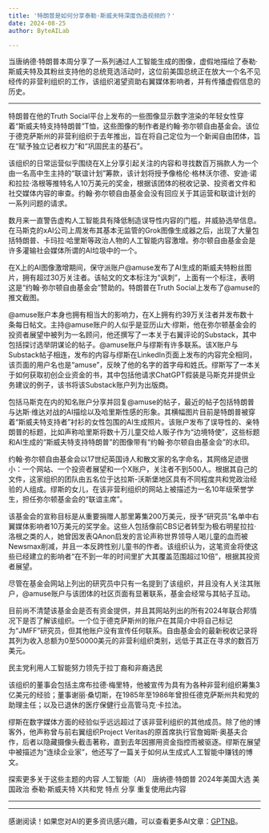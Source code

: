 ```yaml
---
title: '特朗普是如何分享泰勒·斯威夫特深度伪造视频的？'
date: 2024-08-25
author: ByteAILab

---
```


当唐纳德·特朗普本周分享了一系列通过人工智能生成的图像，虚假地描绘了泰勒·斯威夫特及其粉丝支持他的总统竞选活动时，这位前美国总统正在放大一个名不见经传的非营利组织的工作，该组织渴望资助右翼媒体影响者，并有传播虚假信息的历史。

---
特朗普在他的Truth Social平台上发布的一些图像显示数字渲染的年轻女性穿着“斯威夫特支持特朗普”T恤，这些图像的制作者是约翰·弥尔顿自由基金会。该位于德克萨斯州的非营利组织于去年推出，旨在将自己定位为一个新闻自由团体，旨在“赋予独立记者权力”和“巩固民主的基石”。

该组织的日常运营似乎围绕在X上分享引起关注的内容和寻找数百万捐款人为一个由一名高中生主持的“联谊计划”筹款，该计划将授予像格伦·格林沃尔德、安迪·诺和拉拉·洛根等推特名人10万美元的奖金，根据该团体的税收记录、投资者文件和社交媒体内容的审查。约翰·弥尔顿自由基金会没有回应关于其运营和联谊计划的一系列问题的请求。

数月来一直警告虚构人工智能具有降低制造误导性内容的门槛，并威胁选举信息。在马斯克的xAI公司上周发布其基本无监管的Grok图像生成器之后，出现了大量包括特朗普、卡玛拉·哈里斯等政治人物的人工智能内容激增。弥尔顿自由基金会是许多灌输社会媒体所谓的AI垃圾中的一个。

在X上的AI图像激增期间，保守派账户@amuse发布了AI生成的斯威夫特粉丝图片，拥有超过30万关注者。该帖文的文本标注为“讽刺”，上面有一个标注，表明这是“约翰·弥尔顿自由基金会”赞助的。特朗普在Truth Social上发布了@amuse的推文截图。

@amuse账户本身也拥有相当大的影响力，在X上拥有约39万关注者并发布数十条每日帖文。主持@amuse账户的人似乎是亚历山大·缪斯，他在弥尔顿基金会的投资者展望中被列为一名顾问，他还撰写了一本关于右翼评论的Substack，其中包括探讨选举阴谋论的帖子。@amuse账户与缪斯有许多联系。该X账户与Substack帖子相连，发布的内容与缪斯在LinkedIn页面上发布的内容完全相同，该页面的用户名也是“amuse”，反映了他的名字的首字母和姓氏。缪斯写了一本关于如何获取初创企业资金的书，其中包括他请求ChatGPT假装是马斯克并提供业务建议的例子，该书将该Substack账户列为出版商。

包括马斯克在内的知名账户分享并回复@amuse的帖子，最近的帖子包括特朗普与达斯·维达对战的AI描绘以及哈里斯性感的形象。其横幅图片目前是特朗普被穿着“斯威夫特支持者”衬衫的女性包围的AI生成照片。该账户发布了误导性的、亲特朗普的标题，比如声称哈里斯将数十万儿童交给人贩子作为“边境特使”，这些标题和AI生成的“斯威夫特支持特朗普”的图像带有“约翰·弥尔顿自由基金会”的水印。

约翰·弥尔顿自由基金会以17世纪英国诗人和散文家的名字命名，其网络足迹很小：一个网站、一个投资者展望和一个X账户，关注者不到500人。根据其自己的文件，这家组织的团队由五名位于达拉斯-沃斯堡地区具有不同程度共和党政治经验的人组成。缪斯的女儿，在该非营利组织的网站上被描述为一名10年级荣誉学生，担任弥尔顿基金会的“联谊主席”。

该基金会的宣称目标是从重要捐赠人那里筹集200万美元，授予“研究员”名单中右翼媒体影响者10万美元的奖学金。这些人包括像前CBS记者转型为极右明星拉拉·洛根之类的人，她曾因发表QAnon启发的言论声称世界领导人喝儿童的血而被Newsmax削减，并且一本反跨性别儿童书的作者。该组织认为，这笔资金将使这些已经建立的影响者“在不到一年的时间里扩大其覆盖范围超过10倍”，根据其投资者展望。

尽管在基金会网站上列出的研究员中只有一名提到了该组织，并且没有人关注其账户，@amuse账户与该团体的社区页面有显著联系，基金会经常与其帖子互动。

目前尚不清楚该基金会是否有资金提供，并且其网站列出的所有2024年联合邦情况下是否了解该组织。一个位于德克萨斯州的账户在其简介中将自己标记为“JMFF”研究员，但其他账户没有宣传任何联系。自由基金会的最新税收记录将其列为收入总额为0至50000美元的非营利组织类别，远低于其正在寻求的数百万美元。

民主党利用人工智能努力领先于拉丁裔和非裔选民

该组织的董事会包括主席布拉德·梅里特，他被宣传为具有为各种非营利组织筹集3亿美元的经验；董事谢丽·桑切斯，在1985年至1986年曾担任德克萨斯州共和党的助理主任；以及已退休的医疗保健行业高管马克·卡拉法。

缪斯在数字媒体方面的经验似乎远远超过了该非营利组织的其他成员。除了他的博客外，他声称曾与前右翼组织Project Veritas的原首席执行官詹姆斯·奥基夫合作，后者以隐藏摄像头截击著称，直到去年因挪用资金指控而被驱逐。缪斯在展望中被描述为“连续企业家”，他还写了一篇关于如何从生成式人工智能中赚钱的博文。

探索更多关于这些主题的内容
人工智能（AI）
唐纳德·特朗普
2024年美国大选
美国政治
泰勒·斯威夫特
X共和党
特点
分享
重复使用此内容

---
---
感谢阅读！如果您对AI的更多资讯感兴趣，可以查看更多AI文章：[GPTNB](https://gptnb.com)。